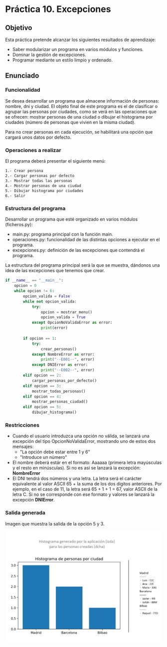 # Práctica 10. Excepciones

## Objetivo
Esta práctica pretende alcanzar los siguientes resultados de aprendizaje:
- Saber modularizar un programa en varios módulos y funciones.
- Dominar la gestión de excepciones.
- Programar mediante un estilo limpio y ordenado.

## Enunciado

### Funcionalidad

Se desea desarrollar un programa que almacene información de personas: nombre, dni y ciudad. El objeto final de este programa es el de clasificar o agrupar las personas por ciudades, como se verá en las operaciones que se ofrecen: mostrar personas de una ciudad o dibujar el histograma por ciudades (número de personas que vivien en la misma ciudad).

Para no crear personas en cada ejecución, se habilitará una opción que cargará unos datos por defecto.

### Operaciones a realizar

El programa deberá presentar el siguiente menú:

```
1.- Crear persona
2.- Cargar personas por defecto
3.- Mostrar todas las personas
4.- Mostrar personas de una ciudad
5.- Dibujar histograma por ciudades
6.- Salir
```

### Estructura del programa
Desarrollar un programa que esté organizado en varios módulos (ficheros.py):
- main.py: programa principal con la función main.
- operaciones.py: funcionalidad de las distintas opciones a ejecutar en el programa.
- excepciones.py: definición de las excepciones que contendrá el programa.

La estructura del programa principal será la que se muestra, dándonos una idea de las excepciones que tenemos que crear. 
```python
if __name__ == "__main__":
    opcion = 0
    while opcion != 6:
        opcion_valida = False
        while not opcion_valida:
            try:
                opcion = mostrar_menu()
                opcion_valida = True
            except OpcionNoValidaError as error:
                print(error)
        
        if opcion == 1:
            try:
                crear_personas()
            except NombreError as error:
                print("··E001··", error)
            except DNIError as error:
                print("··E002··", error)
        elif opcion == 2:
            cargar_personas_por_defecto()
        elif opcion == 3:
            mostrar_todas_personas()
        elif opcion == 4:
            mostrar_personas_ciudad()
        elif opcion == 5:
            dibujar_histograma()

```

### Restricciones
- Cuando el usuario introduzca una opción no válida, se lanzará una excepción del tipo OpcionNoValidaError, mostrando uno de estos dos mensajes:
	+ "La opción debe estar entre 1 y 6"
	+ "Introduce un número"
- El nombre deberá estár en el formato: Aaaaaa (primera letra mayúsculas y el resto en minúsculas). Si no es así se lanzará la excepción: **NombreError**
- El DNI tendrá dos números y una letra. La letra será el carácter equivalente al valor ASCII 65 + la suma de los dos dígitos anteriores. Por ejemplo, en el caso de 11, la letra será 65 + 1 + 1 = 67, valor ASCII de la letra C. Si no se corresponde con ese formato y valores se lanzará la excepción **DNIError**.

### Salida generada

Imagen que muestra la salida de la opción 5 y 3.

![Output](output.jpg)